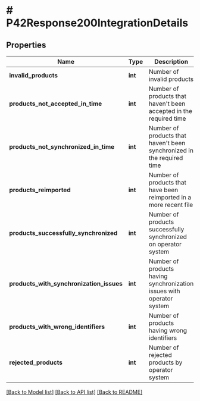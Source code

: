 # # P42Response200IntegrationDetails

## Properties

Name | Type | Description | Notes
------------ | ------------- | ------------- | -------------
**invalid_products** | **int** | Number of invalid products | [optional]
**products_not_accepted_in_time** | **int** | Number of products that haven&#39;t been accepted in the required time | [optional]
**products_not_synchronized_in_time** | **int** | Number of products that haven&#39;t been synchronized in the required time | [optional]
**products_reimported** | **int** | Number of products that have been reimported in a more recent file | [optional]
**products_successfully_synchronized** | **int** | Number of products successfully synchronized on operator system | [optional]
**products_with_synchronization_issues** | **int** | Number of products having synchronization issues with operator system | [optional]
**products_with_wrong_identifiers** | **int** | Number of products having wrong identifiers | [optional]
**rejected_products** | **int** | Number of rejected products by operator system | [optional]

[[Back to Model list]](../../README.md#models) [[Back to API list]](../../README.md#endpoints) [[Back to README]](../../README.md)
